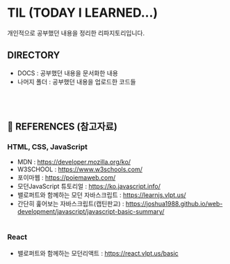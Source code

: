 # TIL (TODAY I LEARNED...)
개인적으로 공부했던 내용을 정리한 리파지토리입니다.


## DIRECTORY
- DOCS : 공부했던 내용을 문서화한 내용
- 나머지 폴더 : 공부했던 내용을 업로드한 코드들

<br/><br/>

## 📖 REFERENCES (참고자료)

### HTML, CSS, JavaScript
- MDN : https://developer.mozilla.org/ko/ <br>
- W3SCHOOL : https://www.w3schools.com/ <br>
- 포이마웹 : https://poiemaweb.com/ <br>
- 모던JavaScript 튜토리얼 : https://ko.javascript.info/<br> 
- 밸로퍼트와 함께하는 모던 자바스크립트 : https://learnjs.vlpt.us/<br>
- 간단히 훑어보는 자바스크립트(캡틴판교) : https://joshua1988.github.io/web-development/javascript/javascript-basic-summary/
<br/><br/>
### React
- 밸로퍼트와 함께하는 모던리액트 : https://react.vlpt.us/basic
<br/><br/>
